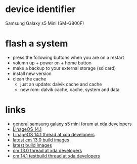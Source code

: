# device identifier

Samsung Galaxy s5 Mini (SM-G800F)

# flash a system

* press the following buttons when you are on a restart
* volumn up + power on + home button
* make a backup to your external storage (sd card)
* install new version
* clean the cache
    * just an update: dalvik cache and cache
    * new rom: dalvik cache, cache, system and data

# links


* [general samsung galaxy s5 mini forum at xda developers](http://forum.xda-developers.com/sitesearch.php?q=galaxy%20s5%20mini)
* [LinageOS 14.1](https://forum.xda-developers.com/galaxy-s5-mini/development/g800f-m-y-lineageos-14-1-g800f-m-y-t3549055)
* [LinageOS 14.1 thread at xda developers](https://forum.xda-developers.com/galaxy-s5-mini/development/g800f-m-y-lineageos-14-1-g800f-m-y-t3549055)
* [latest cm 13.0 build images](https://aykevl.nl/android)
* [latest build images](https://aykevl.nl/android)
* [cm 13.0 thread at xda developers](http://forum.xda-developers.com/galaxy-s5-mini/development/g800f-m-y-cyanogenmod-13-0-g800f-m-y-t3234909)
* [cm 14.1 testbuild thread at xda developers](http://forum.xda-developers.com/galaxy-s5-mini/development/g800f-m-y-cyanogenmod-14-1-g800f-m-y-t3495789)
